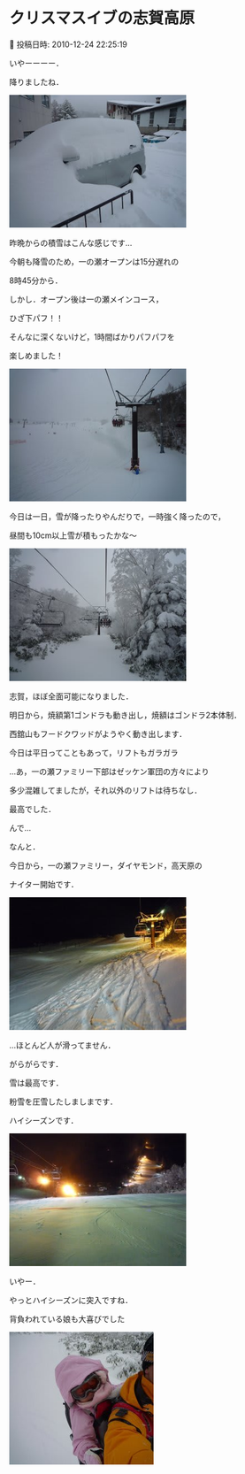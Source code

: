 # クリスマスイブの志賀高原

📅 投稿日時: 2010-12-24 22:25:19

いやーーーー．


降りましたね．




![73a4085bffa74945618d2910c8850a88.jpg](images/73a4085bffa74945618d2910c8850a88.jpg)




昨晩からの積雪はこんな感じです…





今朝も降雪のため，一の瀬オープンは15分遅れの


8時45分から．


しかし．オープン後は一の瀬メインコース，


ひざ下パフ！！





そんなに深くないけど，1時間ばかりパフパフを


楽しめました！




![58e19b08473ca96e1b5049276686ac24.jpg](images/58e19b08473ca96e1b5049276686ac24.jpg)







今日は一日，雪が降ったりやんだりで，一時強く降ったので，


昼間も10cm以上雪が積もったかな～




![7a613bb926315672da061fda259b03e2.jpg](images/7a613bb926315672da061fda259b03e2.jpg)







志賀，ほぼ全面可能になりました．


明日から，焼額第1ゴンドラも動き出し，焼額はゴンドラ2本体制．


西舘山もフードクワッドがようやく動き出します．





今日は平日ってこともあって，リフトもガラガラ


…あ，一の瀬ファミリー下部はゼッケン軍団の方々により


多少混雑してましたが，それ以外のリフトは待ちなし．





最高でした．





んで…


なんと．


今日から，一の瀬ファミリー，ダイヤモンド，高天原の


ナイター開始です．




![844dc00f3c6f702a148668be73d68782.jpg](images/844dc00f3c6f702a148668be73d68782.jpg)




…ほとんど人が滑ってません．


がらがらです．


雪は最高です．


粉雪を圧雪したしましまです．


ハイシーズンです．




![fe104c280a30b9b771538ec684a3a8f1.jpg](images/fe104c280a30b9b771538ec684a3a8f1.jpg)







いやー．


やっとハイシーズンに突入ですね．





背負われている娘も大喜びでした




![d95bc3cd8fb636d1b6f58bc703132338.jpg](images/d95bc3cd8fb636d1b6f58bc703132338.jpg)
